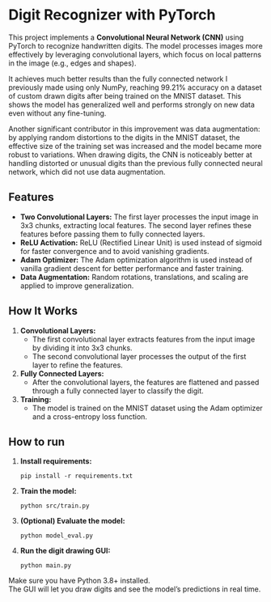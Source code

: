 # Digit Recognizer with PyTorch

This project implements a **Convolutional Neural Network (CNN)** using PyTorch to recognize handwritten digits. The model processes images more effectively by leveraging convolutional layers, which focus on local patterns in the image (e.g., edges and shapes).

It achieves much better results than the fully connected network I previously made using only NumPy, reaching 99.21% accuracy on a dataset of custom drawn digits after being trained on the MNIST dataset. This shows the model has generalized well and performs strongly on new data even without any fine-tuning.

Another significant contributor in this improvement was data augmentation: by applying random distortions to the digits in the MNIST dataset, the effective size of the training set was increased and the model became more robust to variations. When drawing digits, the CNN is noticeably better at handling distorted or unusual digits than the previous fully connected neural network, which did not use data augmentation.

## Features
- **Two Convolutional Layers:** The first layer processes the input image in 3x3 chunks, extracting local features. The second layer refines these features before passing them to fully connected layers.
- **ReLU Activation:** ReLU (Rectified Linear Unit) is used instead of sigmoid for faster convergence and to avoid vanishing gradients.
- **Adam Optimizer:** The Adam optimization algorithm is used instead of vanilla gradient descent for better performance and faster training.
- **Data Augmentation:** Random rotations, translations, and scaling are applied to improve generalization.

## How It Works
1. **Convolutional Layers:**
   - The first convolutional layer extracts features from the input image by dividing it into 3x3 chunks.
   - The second convolutional layer processes the output of the first layer to refine the features.
2. **Fully Connected Layers:**
   - After the convolutional layers, the features are flattened and passed through a fully connected layer to classify the digit.
3. **Training:**
   - The model is trained on the MNIST dataset using the Adam optimizer and a cross-entropy loss function.

## How to run

1. **Install requirements:**
   ```
   pip install -r requirements.txt
   ```

2. **Train the model:**
   ```
   python src/train.py
   ```

3. **(Optional) Evaluate the model:**
   ```
   python model_eval.py
   ```

4. **Run the digit drawing GUI:**
   ```
   python main.py
   ```

Make sure you have Python 3.8+ installed.  
The GUI will let you draw digits and see the model’s predictions in real time.


